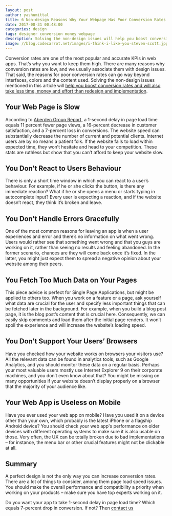 ```yaml
---
layout: post
author: yashumittal
title: 6 Non-design Reasons Why Your Webpage Has Poor Conversion Rates
date: 2017-08-31 00:48:00
categories: design
tags: designer conversion money webpage
description: Solving the non-design issues will help you boost conversion rates and will also take less time, money and effort than redesign and implementation.
image: //blog.codecarrot.net/images/i-think-i-like-you-steven-scott.jpg
---
```


Conversion rates are one of the most popular and accurate KPIs in web apps. That’s why you want to keep them high. There are many reasons why conversion rates are low, and we usually associate them with design issues. That said, the reasons for poor conversion rates can go way beyond interfaces, colors and the content used. Solving the non-design issues mentioned in this article will [help you boost conversion rates and will also take less time, money and effort than redesign and implementation](6-reasons-why-your-frontend-maintenance-costs-so-much).

## Your Web Page is Slow

According to [Aberden Group Report](http://www.aberdeen.com/research/5136/ra-performance-web-application/content.aspx), a 1-second delay in page load time equals 11 percent fewer page views, a 16-percent decrease in customer satisfaction, and a 7-percent loss in conversions. The website speed can substantially decrease the number of current and potential clients. Internet users are by no means a patient folk. If the website fails to load within expected time, they won’t hesitate and head to your competition. These stats are ruthless but show that you can’t afford to keep your website slow.

## You Don’t React to Users Behaviour

There is only a short time window in which you can react to a user’s behaviour. For example, if he or she clicks the button, is there any immediate reaction? What if he or she opens a menu or starts typing in autocomplete input? Every user is expecting a reaction, and if the website doesn’t react, they think it’s broken and leave.

## You Don’t Handle Errors Gracefully

One of the most common reasons for leaving an app is when a user experiences and error and there’s no information on what went wrong. Users would rather see that something went wrong and that you guys are working on it, rather than seeing no results and feeling abandoned. In the former scenario, chances are they will come back once it’s fixed. In the latter, you might just expect them to spread a negative opinion about your website among their peers.

## You Fetch Too Much Data on Your Pages

This piece advice is perfect for Single Page Applications, but might be applied to others too. When you work on a feature or a page, ask yourself what data are crucial for the user and specify less important things that can be fetched later in the background. For example, when you build a blog post page, it is the blog post’s content that is crucial here. Consequently, we can easily skip comments and load them after the initial page renders. It won’t spoil the experience and will increase the website’s loading speed.

## You Don’t Support Your Users’ Browsers

Have you checked how your website works on browsers your visitors use? All the relevant data can be found in analytics tools, such as Google Analytics, and you should monitor these data on a regular basis. Perhaps your most valuable users mostly use Internet Explorer 9 on their corporate machines, and you don’t even know about that? You might be missing on many opportunities if your website doesn’t display properly on a browser that the majority of your audience like.

## Your Web App is Useless on Mobile

Have you ever used your web app on mobile? Have you used it on a device other than your own, which probably is the latest iPhone or a flagship Android device? You should check your web app's performance on older devices with different operating systems to make sure it is also usable on those. Very often, the UX can be totally broken due to bad implementations – for instance, the menu bar or other crucial features might not be clickable at all.

## Summary

A perfect design is not the only way you can increase conversion rates. There are a lot of things to consider, among them page load speed issues. You should make the overall performance and compatibility a priority when working on your products – make sure you have top experts working on it.

Do you want your app to take 1-second delay in page load time? Which equals 7-percent drop in conversion. If not? Then [contact us](http://codecarrot.net)
